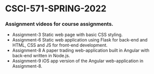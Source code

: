 # CSCI-571-SPRING-2022
### Assignment videos for course assignments. ###
- Assignment-3 Static web page with basic CSS styling.
- Assignment-6 Static web application using Flask for back-end and HTML, CSS and JS for front-end development.
- Assignment-8 A paper trading web-application built in Angular with back-end written in Node.js.
- Assignment-9 iOS app version of the Angular web-application in Assignment-8.
